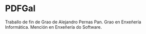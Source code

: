 PDFGal
======

Traballo de fin de Grao de Alejandro Pernas Pan.
Grao en Enxeñería Informática.
Mención en Enxeñería do Software.
